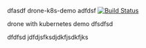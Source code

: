 dfasdf drone-k8s-demo
adfdsf
[![Build Status](https://drone.qikqiak.com/api/badges/cnych/drone-k8s-demo/status.svg)](https://drone.qikqiak.com/cnych/drone-k8s-demo)

drone with kubernetes demo
dfsdfsd

dfdfsd
jdfdjsfksdjdkfjsdkfjks
